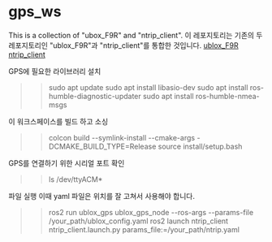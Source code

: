 # gps_ws
This is a collection of "ubox_F9R" and "ntrip_client".
이 레포지토리는 기존의 두 레포지토리인 "ublox_F9R"과 "ntrip_client"를 통합한 것입니다.
[ublox_F9R](https://github.com/aktmdtkd/ublox_F9R)
[ntrip_client](https://github.com/aktmdtkd/ntrip_client)

GPS에 필요한 라이브러리 설치
>> sudo apt update
>> sudo apt install libasio-dev
>> sudo apt install ros-humble-diagnostic-updater
>> sudo apt install ros-humble-nmea-msgs

이 워크스페이스를 빌드 하고 소싱
>> colcon build --symlink-install --cmake-args -DCMAKE_BUILD_TYPE=Release
>> source install/setup.bash

GPS를 연결하기 위한 시리얼 포트 확인
>> ls /dev/ttyACM*

파일 실행
이때 yaml 파일은 위치를 잘 고쳐서 사용해야 합니다.
>> ros2 run ublox_gps ublox_gps_node --ros-args --params-file /your_path/ublox_config.yaml
>> ros2 launch ntrip_client ntrip_client.launch.py params_file:=/your_path/ntrip.yaml
